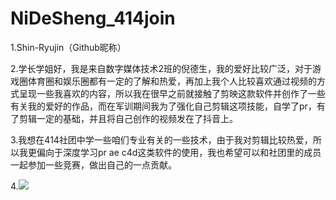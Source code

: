 # NiDeSheng_414join

1.Shin-Ryujin（Github昵称）

2.学长学姐好，我是来自数字媒体技术2班的倪德生，我的爱好比较广泛，对于游戏圈体育圈和娱乐圈都有一定的了解和热爱，再加上我个人比较喜欢通过视频的方式呈现一些我喜欢的内容，所以我在很早之前就接触了剪映这款软件并创作了一些有关我的爱好的作品，而在军训期间我为了强化自己剪辑这项技能，自学了pr，有了剪辑一定的基础，并且将自己创作的视频发在了抖音上。

3.我想在414社团中学一些咱们专业有关的一些技术，由于我对剪辑比较热爱，所以我更偏向于深度学习pr ae c4d这类软件的使用，我也希望可以和社团里的成员一起参加一些竞赛，做出自己的一点贡献。

4.![](C:\Users\win11\Desktop\d0fd075d711ae9f5251e31d849b0eb3.jpg)